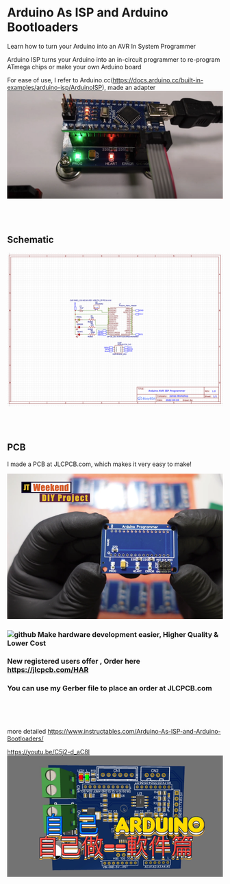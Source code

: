 # Arduino As ISP and Arduino Bootloaders

Learn how to turn your Arduino into an AVR In System Programmer

Arduino ISP turns your Arduino into an in-circuit programmer to re-program ATmega chips or make your own Arduino board

For ease of use, I refer to Arduino.cc(https://docs.arduino.cc/built-in-examples/arduino-isp/ArduinoISP), made an adapter
![github](https://github.com/James-workshop/ArduinoISP/blob/main/%E8%9E%A2%E5%B9%95%E6%88%AA%E5%9C%96%202022-06-22%2002.59.17.png)
<BR><BR><BR><BR>
## Schematic
![github](https://github.com/James-workshop/ArduinoISP/blob/main/%E8%9E%A2%E5%B9%95%E6%88%AA%E5%9C%96%202022-06-04%2019.25.22.png "Schematic")
<BR><BR><BR><BR>
## PCB
I made a PCB at JLCPCB.com, which makes it very easy to make!

![github](https://github.com/James-workshop/ArduinoISP/blob/main/%E8%9E%A2%E5%B9%95%E6%88%AA%E5%9C%96%202022-06-22%2003.30.04.png) 

### ![github](https://jlcpcb.com/client/svg/nv_logo.svg "JLCPCB") Make hardware development easier, Higher Quality & Lower Cost
### New registered users offer , **Order here https://jlcpcb.com/HAR**
### You can use my Gerber file to place an order at JLCPCB.com
<BR><BR><BR>

more detailed 
https://www.instructables.com/Arduino-As-ISP-and-Arduino-Bootloaders/

  <a href="https://youtu.be/C5j2-d_aC8I">https://youtu.be/C5j2-d_aC8I</a>
    ![github](https://github.com/James-workshop/ArduinoISP/blob/main/Cover%20Photo%202.jpg "Youtube Cover Photo")

